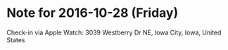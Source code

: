 # Note for 2016-10-28 (Friday)

Check-in via Apple Watch:
3039 Westberry Dr NE, Iowa City, Iowa, United States
